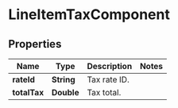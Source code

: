 
# LineItemTaxComponent

## Properties
Name | Type | Description | Notes
------------ | ------------- | ------------- | -------------
**rateId** | **String** | Tax rate ID. | 
**totalTax** | **Double** | Tax total. | 



